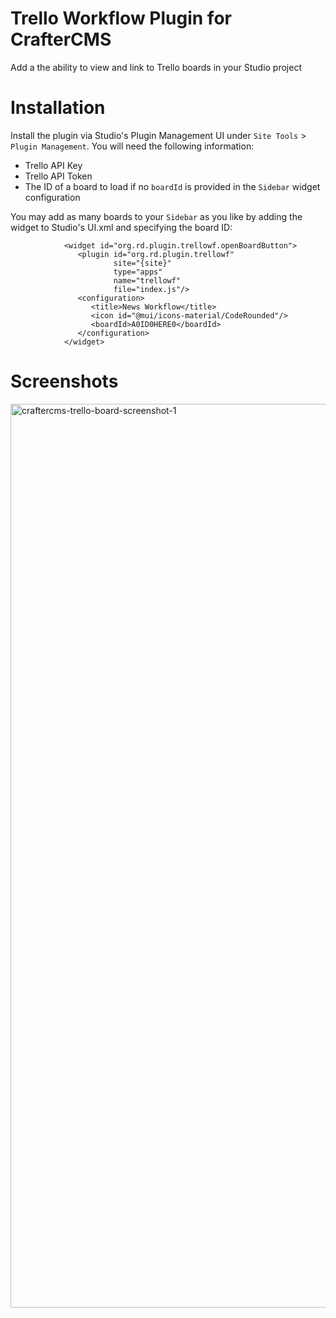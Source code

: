 # Trello Workflow Plugin for CrafterCMS

Add a the ability to view and link to Trello boards in your Studio project

# Installation

Install the plugin via Studio's Plugin Management UI under `Site Tools` > `Plugin Management`.
You will need the following information:
- Trello API Key
- Trello API Token
- The ID of a board to load if no `boardId` is provided in the `Sidebar` widget configuration


You may add as many boards to your `Sidebar` as you like by adding the widget to Studio's UI.xml and specifying the board ID:
```
            <widget id="org.rd.plugin.trellowf.openBoardButton">
               <plugin id="org.rd.plugin.trellowf"
                       site="{site}"
                       type="apps"
                       name="trellowf"
                       file="index.js"/>
               <configuration>
                  <title>News Workflow</title> 
                  <icon id="@mui/icons-material/CodeRounded"/>
                  <boardId>A0ID0HERE0</boardId>
               </configuration>
            </widget>    
```

# Screenshots
<img width="1446" alt="craftercms-trello-board-screenshot-1" src="https://user-images.githubusercontent.com/169432/198916799-f081ab78-e6ca-4866-9429-4ac746f415df.png">
